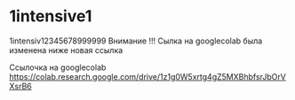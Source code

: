 # 1intensive1
1intensiv12345678999999
Внимание !!!
Сылка на googlecolab была изменена ниже новая ссылка

Ссылочка на googlecolab https://colab.research.google.com/drive/1z1g0W5xrtg4gZ5MXBhbfsrJbOrVXsrB6


